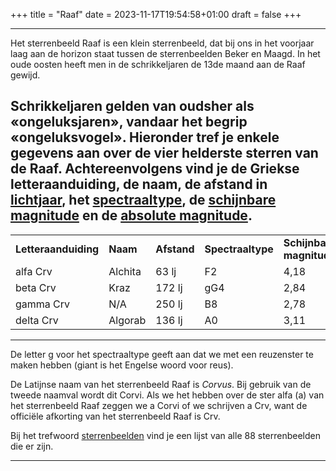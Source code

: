 +++
title = "Raaf"
date = 2023-11-17T19:54:58+01:00
draft = false
+++

---
Het sterrenbeeld Raaf is een klein sterrenbeeld, dat bij ons in het
voorjaar laag aan de horizon staat tussen de sterrenbeelden Beker en
Maagd. In het oude oosten heeft men in de schrikkeljaren de 13de maand
aan de Raaf gewijd.

Schrikkeljaren gelden van oudsher als «ongeluksjaren», vandaar het
begrip «ongeluksvogel».
Hieronder tref je enkele gegevens aan over de vier helderste sterren van
de Raaf. Achtereenvolgens vind je de Griekse letteraanduiding, de naam,
de afstand in [lichtjaar](/encyclopedie/lichtjaar), het
[spectraaltype](/encyclopedie/spectraa), de [schijnbare magnitude](/encyclopedie/magnitude) en de [absolute magnitude](/encyclopedie/absolute).
---
|   |   |   |   |   |   |
|---|---|---|---|---|---|
**Letteraanduiding** |**Naam** |**Afstand** |**Spectraaltype** |**Schijnbare magnitude** |**Absolute magnitude**
    alfa Crv     |Alchita      |63 lj      |F2     |4,18     |2,8 
    beta Crv     |Kraz         |172 lj     |gG4    |2,84     |-0,8 
    gamma Crv    |N/A          |250 lj     |B8     |2,78     |-1,6 
    delta Crv    |Algorab      |136 lj     |A0     |3,11     |0,0 

---
De letter g voor het spectraaltype geeft aan dat we met een reuzenster
te maken hebben (giant is het Engelse woord voor reus).

De Latijnse naam van het sterrenbeeld Raaf is *Corvus*. Bij gebruik van
de tweede naamval wordt dit Corvi. Als we het hebben over de ster alfa
(a) van het sterrenbeeld Raaf zeggen we a Corvi of we schrijven a Crv,
want de officiële afkorting van het sterrenbeeld Raaf is Crv.

Bij het trefwoord [sterrenbeelden](sterrenbeeld) vind je een
lijst van alle 88 sterrenbeelden die er zijn.

---
